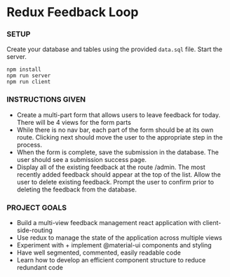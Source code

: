 # Redux Feedback Loop

### SETUP
Create your database and tables using the provided `data.sql` file. Start the server.
```
npm install
npm run server
npm run client
```

### INSTRUCTIONS GIVEN
- Create a multi-part form that allows users to leave feedback for today. There will be 4 views for the form parts
- While there is no nav bar, each part of the form should be at its own route. Clicking next should move the user to the appropriate step in the process.
- When the form is complete, save the submission in the database. The user should see a submission success page. 
- Display all of the existing feedback at the route /admin. The most recently added feedback should appear at the top of the list. Allow the user to delete existing feedback. Prompt the user to confirm prior to deleting the feedback from the database.

### PROJECT GOALS
- Build a multi-view feedback management react application with client-side-routing
- Use redux to manage the state of the application across multiple views
- Experiment with + implement @material-ui components and styling
- Have well segmented, commented, easily readable code
- Learn how to develop an efficient component structure to reduce redundant code 


